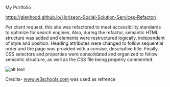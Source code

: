 My Portfolio

https://glenhood.github.io/Horiseon-Social-Solution-Services-Refactor/

Per client request, this site was refactored to meet accessibility standards to optimize for search engines. Also, during the refactor, semantic HTML structure was added and elements were restructured logically, independent of style and position. 
Heading attributes were changed to follow sequential order and the page was provided with a consise, descriptive title. Finally, CSS selectors and properties were consolidated and organized to follow semantic structure, as well as the CSS file being properly commented.
    
![alt text](assets/images/Screenshot.jpeg)

Credits-
www.w3schools.com was used as refrence
